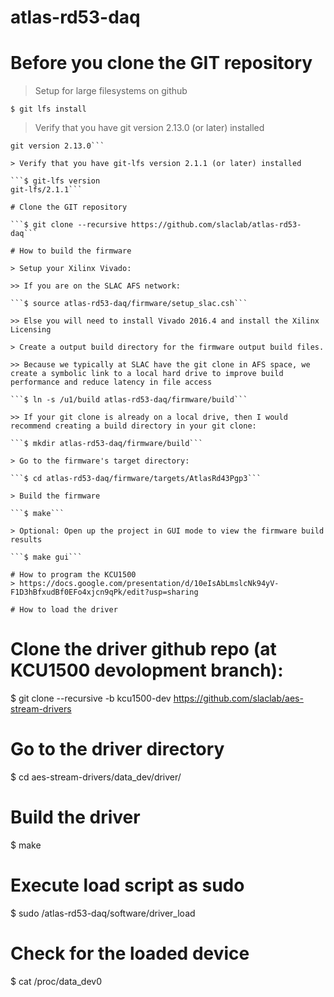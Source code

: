 # atlas-rd53-daq

# Before you clone the GIT repository

> Setup for large filesystems on github

```$ git lfs install```

> Verify that you have git version 2.13.0 (or later) installed 

```$ git version
git version 2.13.0```

> Verify that you have git-lfs version 2.1.1 (or later) installed 

```$ git-lfs version
git-lfs/2.1.1```

# Clone the GIT repository

```$ git clone --recursive https://github.com/slaclab/atlas-rd53-daq```

# How to build the firmware

> Setup your Xilinx Vivado:

>> If you are on the SLAC AFS network:

```$ source atlas-rd53-daq/firmware/setup_slac.csh```

>> Else you will need to install Vivado 2016.4 and install the Xilinx Licensing

> Create a output build directory for the firmware output build files. 

>> Because we typically at SLAC have the git clone in AFS space, we create a symbolic link to a local hard drive to improve build performance and reduce latency in file access

```$ ln -s /u1/build atlas-rd53-daq/firmware/build```

>> If your git clone is already on a local drive, then I would recommend creating a build directory in your git clone:

```$ mkdir atlas-rd53-daq/firmware/build```

> Go to the firmware's target directory:

```$ cd atlas-rd53-daq/firmware/targets/AtlasRd43Pgp3```

> Build the firmware

```$ make```

> Optional: Open up the project in GUI mode to view the firmware build results

```$ make gui```

# How to program the KCU1500
> https://docs.google.com/presentation/d/10eIsAbLmslcNk94yV-F1D3hBfxudBf0EFo4xjcn9qPk/edit?usp=sharing

# How to load the driver

```
# Clone the driver github repo (at KCU1500 devolopment branch):
$ git clone --recursive -b kcu1500-dev https://github.com/slaclab/aes-stream-drivers

# Go to the driver directory
$ cd aes-stream-drivers/data_dev/driver/

# Build the driver
$ make

# Execute load script as sudo
$ sudo <base-directory>/atlas-rd53-daq/software/driver_load

# Check for the loaded device
$ cat /proc/data_dev0

```
